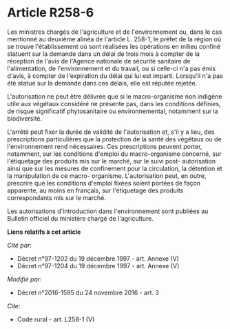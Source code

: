 # Article R258-6

Les ministres chargés de l'agriculture et de l'environnement ou, dans le cas mentionné au deuxième alinéa de l'article L.
258-1, le préfet de la région où se trouve l'établissement où sont réalisées les opérations en milieu confiné statuent sur la
demande dans un délai de trois mois à compter de la réception de l'avis de l'Agence nationale de sécurité sanitaire de
l'alimentation, de l'environnement et du travail, ou si celle-ci n'a pas émis d'avis, à compter de l'expiration du délai qui
lui est imparti. Lorsqu'il n'a pas été statué sur la demande dans ces délais, elle est réputée rejetée. 

L'autorisation ne peut être délivrée que si le macro-organisme non indigène utile aux végétaux considéré ne présente pas,
dans les conditions définies, de risque significatif phytosanitaire ou environnemental, notamment sur la biodiversité. 

L'arrêté peut fixer la durée de validité de l'autorisation et, s'il y a lieu, des prescriptions particulières que la
protection de la santé des végétaux ou de l'environnement rend nécessaires. Ces prescriptions peuvent porter, notamment, sur
les conditions d'emploi du macro-organisme concerné, sur l'étiquetage des produits mis sur le marché, sur le suivi post-
autorisation ainsi que sur les mesures de confinement pour la circulation, la détention et la manipulation de ce macro-
organisme. L'autorisation peut, en outre, prescrire que les conditions d'emploi fixées soient portées de façon apparente, au
moins en français, sur l'étiquetage des produits correspondants mis sur le marché. 

Les autorisations d'introduction dans l'environnement sont publiées au Bulletin officiel du ministère chargé de
l'agriculture.

**Liens relatifs à cet article**

_Cité par_:

  - Décret n°97-1202 du 19 décembre 1997 - art. Annexe (V)
  - Décret n°97-1204 du 19 décembre 1997 - art. Annexe (V)

_Modifié par_:

  - Décret n°2016-1595 du 24 novembre 2016 - art. 3

_Cite_:

  - Code rural - art. L258-1 (V)
